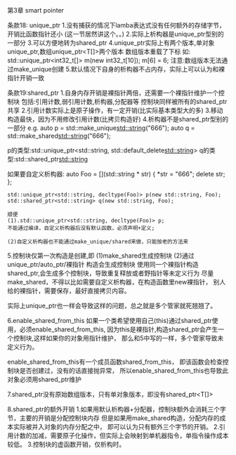 第3章 smart pointer

条款18: unique_ptr
1.没有捕获的情况下lamba表达式没有任何额外的存储字节，开销比函数指针还小
(这一节居然讲这个。。)
2.实际上析构器是unique_ptr型别的一部分
3.可以方便地转为shared_ptr
4.unique_ptr实际上有两个版本,单对象unique_ptr<T>,数组unique_ptr<T[]>两个版本
数组版本重载了下标
如:
std::unique_ptr<int32_t[]> m(new int32_t[10]);
m[6] = 6;
注意:数组版本无法通过make_unique创建
5.默认情况下自身的析构器不占内存，实际上可以认为和裸指针开销一致

条款19:shared_ptr
1.自身内存开销是裸指针两倍，还需要一个裸指针维护一个控制块
包括:引用计数,弱引用计数,析构器,分配器等
控制块同样被所有的shared_ptr共享
2.引用计数实际上是原子操作，有一定开销(比实际基本类型大的多)
3.移动构造最快，因为不用修改引用计数(比拷贝构造好)
4.析构器不是shared_ptr型别的一部分
e.g.
    auto p = std::make_unique<std::string>("666");
    auto q = std::make_shared<std::string>("666");

p的类型:std::unique_ptr<std::string, std::default_delete<std::string>>
q的类型:std::shared_ptr<std::string>

如果要自定义析构器:
    auto Foo = [](std::string * str) {
        *str = "666";
        delete str;
    };

    std::unique_ptr<std::string, decltype(Foo)> p(new std::string, Foo);
    std::shared_ptr<std::string> q(new std::string, Foo);

    顺便
    (1).std::unique_ptr<std::string, decltype(Foo)> p;
    不能通过编译，自定义析构器后没有默认函数，必须声明+定义;
    
    (2)自定义析构器也不能通过make_unique/shared来做，只能按老的方法来

5.控制块仅第一次构造是创建,即
(1)make_shared生成控制块
(2)通过unique_ptr/auto_ptr/裸指针 构造会生成控制块
使用同一个裸指针构造shared_ptr,会生成多个控制块，导致重复释放或者野指针等未定义行为
尽量make_shared，不得以比如需要自定义析构器，在构造函数里new裸指针，
别人给的裸指针，需要保存，最好直接拷贝内容。

实际上unique_ptr也一样会导致这样的问题，总之就是多个管家就死翘翘了。

6.enable_shared_from_this
如果一个类希望使用自己(this)通过shared_ptr使用，必须enable_shared_from_this,
因为this是裸指针,构造shared_ptr会产生一个控制块,这样如果你的对象用指针维护，
那么和5中写的一样，多个管家导致未定义行为。

enable_shared_from_this有一个成员函数shared_from_this，
即该函数会检查控制块是否创建过，没有的话直接抛异常，
所以enable_shared_from_this也导致此对象必须用shared_ptr维护

7.shared_ptr没有原始数组版本，只有单对象版本，即没有shared_ptr<T[]>

8.shared_ptr的额外开销
1.如果用默认析构器+分配器，控制块额外会消耗三个字节，主要的开销是分配控制块内存
但是如果用make_shared构造，分配内存的成本实际被并入对象的内存分配之中，
即可以认为只有额外三个字节的开销。
2.引用计数的加减，需要原子化操作，但实际上会映射到单机器指令，单指令操作成本较低。
3.控制块的虚函数开销，仅析构时。




    
